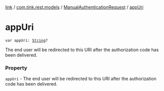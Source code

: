 [link](../../index.md) / [com.tink.rest.models](../index.md) / [ManualAuthenticationRequest](index.md) / [appUri](./app-uri.md)

# appUri

`var appUri: `[`String`](https://kotlinlang.org/api/latest/jvm/stdlib/kotlin/-string/index.html)`?`

The end user will be redirected to this URI after the authorization code has been delivered.

### Property

`appUri` - The end user will be redirected to this URI after the authorization code has been delivered.